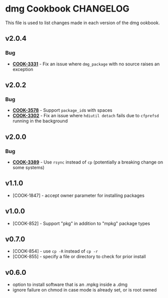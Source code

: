 dmg Cookbook CHANGELOG
======================
This file is used to list changes made in each version of the dmg ookbook.


v2.0.4
------
### Bug
- **[COOK-3331](https://tickets.opscode.com/browse/COOK-3331)** - Fix an issue where `dmg_package` with no source raises an exception


v2.0.2
------
### Bug
- **[COOK-3578](https://tickets.opscode.com/browse/COOK-3578)** - Support `package_id`s with spaces
- **[COOK-3302](https://tickets.opscode.com/browse/COOK-3302)** - Fix an issue where `hdiutil detach` fails due to `cfprefsd` running in the background

v2.0.0
------
### Bug
- **[COOK-3389](https://tickets.opscode.com/browse/COOK-3389)** - Use `rsync` instead of `cp` (potentially a breaking change on some systems)

v1.1.0
------
- [COOK-1847] - accept owner parameter for installing packages

v1.0.0
------
- [COOK-852] - Support "pkg" in addition to "mpkg" package types

v0.7.0
------
- [COOK-854] - use `cp -R` instead of `cp -r`
- [COOK-855] - specify a file or directory to check for prior install

v0.6.0
------
- option to install software that is an .mpkg inside a .dmg
- ignore failure on chmod in case mode is already set, or is root owned
